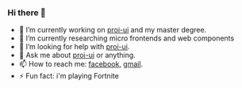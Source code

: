 ### Hi there 👋

- 🔭 I’m currently working on [proi-ui](https://github.com/specialdoom/proi-ui) and my master degree.
- 🌱 I’m currently researching micro frontends and web components
- 🤔 I’m looking for help with [proi-ui](https://github.com/specialdoom/proi-ui).
- 💬 Ask me about [proi-ui](https://github.com/specialdoom/proi-ui) or anything.
- 📫 How to reach me: [facebook](https://www.facebook.com/bledeabogdan), [gmail](mailto:bledea.bogdan97@gmail.com).
- ⚡ Fun fact: i'm playing Fortnite 
